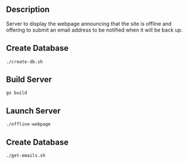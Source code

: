 ## Description

Server to display the webpage announcing that the site is offline and offering to submit an email address to be notified when it will be back up.

## Create Database

`./create-db.sh`

## Build Server

`go build`

## Launch Server

`./offline-webpage`

## Create Database

`./get-emails.sh`
